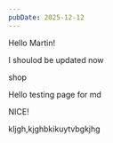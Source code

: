 ```yaml
---
pubDate: 2025-12-12
---
```


Hello Martin!

I shoulod be updated now

shop

Hello testing page for md


NICE!


kljgh,kjghbkikuytvbgkjhg
